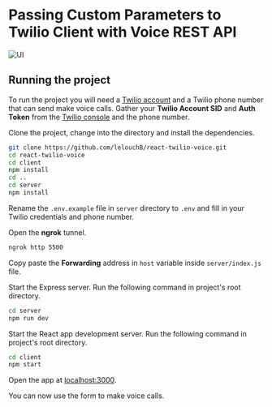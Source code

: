 # Passing Custom Parameters to Twilio Client with Voice REST API
![UI](https://i.imgur.com/vptnUwi.jpg)

## Running the project

To run the project you will need a [Twilio account](www.twilio.com/referral/JbKvV2) and a Twilio phone number that can send make voice calls. Gather your **Twilio Account SID** and **Auth Token** from the [Twilio console](https://www.twilio.com/console) and the phone number.

Clone the project, change into the directory and install the dependencies.

```bash
git clone https://github.com/lelouchB/react-twilio-voice.git
cd react-twilio-voice
cd client 
npm install
cd ..
cd server
npm install
```

Rename the `.env.example` file in `server` directory to `.env` and fill in your Twilio credentials and phone number.


Open the **ngrok** tunnel.

```bash
ngrok http 5500
```

Copy paste the **Forwarding** address in `host` variable inside `server/index.js` file.

Start the Express server. Run the following command in project's root directory.

```bash
cd server
npm run dev
```

Start the React app development server. Run the following command in project's root directory.

```bash
cd client
npm start
```
Open the app at [localhost:3000](http://localhost:3000).

You can now use the form to make voice calls.
